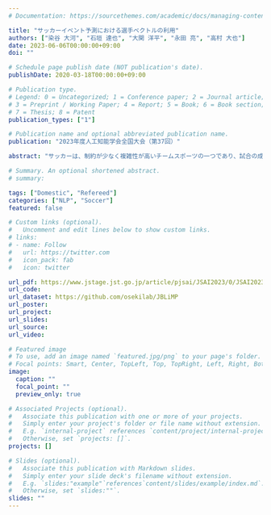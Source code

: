 ```yaml
---
# Documentation: https://sourcethemes.com/academic/docs/managing-content/

title: "サッカーイベント予測における選手ベクトルの利用"
authors: ["染谷 大河", "石垣 達也", "大関 洋平", "永田 亮", "高村 大也"]
date: 2023-06-06T00:00:00+09:00
doi: ""

# Schedule page publish date (NOT publication's date).
publishDate: 2020-03-18T00:00:00+09:00

# Publication type.
# Legend: 0 = Uncategorized; 1 = Conference paper; 2 = Journal article;
# 3 = Preprint / Working Paper; 4 = Report; 5 = Book; 6 = Book section;
# 7 = Thesis; 8 = Patent
publication_types: ["1"]

# Publication name and optional abbreviated publication name.
publication: "2023年度人工知能学会全国大会（第37回）"

abstract: "サッカーは、制約が少なく複雑性が高いチームスポーツの一つであり、試合の成り行きを予測するのは非常に難しい。近年では、主に機械学習の手法を用いて、サッカーの試合においてどの選手がどこで何のアクションをしたかを示すイベントの系列の予測が試みられており、先行イベント系列を考慮したゴール期待値の計算や特定のアクションの有効性の評価への応用が見込まれている。一方で、次にどのようなイベントが発生するかは、単に先行するイベントの系列だけでなくどの選手がそのイベントを発生させるかに大きく依存すると考えられる。そこで、本研究では選手を分散表現すなわちベクトルで表現しニューラルイベント予測モデルの入力に加えることで、先行研究では考慮されていなかった選手の特性を考慮した予測を行うことを提案する。実験の結果、選手特性を考慮することでモデルの予測精度が向上することに加え、モデルを学習する過程で得られた「選手ベクトル」が選手のポジションに関する情報を含んでいることが示された。"

# Summary. An optional shortened abstract.
# summary:

tags: ["Domestic", "Refereed"]
categories: ["NLP", "Soccer"]
featured: false

# Custom links (optional).
#   Uncomment and edit lines below to show custom links.
# links:
# - name: Follow
#   url: https://twitter.com
#   icon_pack: fab
#   icon: twitter

url_pdf: https://www.jstage.jst.go.jp/article/pjsai/JSAI2023/0/JSAI2023_2M5GS1005/_pdf/-char/ja
url_code:
url_dataset: https://github.com/osekilab/JBLiMP
url_poster:
url_project:
url_slides:
url_source:
url_video:

# Featured image
# To use, add an image named `featured.jpg/png` to your page's folder.
# Focal points: Smart, Center, TopLeft, Top, TopRight, Left, Right, BottomLeft, Bottom, BottomRight.
image:
  caption: ""
  focal_point: ""
  preview_only: true

# Associated Projects (optional).
#   Associate this publication with one or more of your projects.
#   Simply enter your project's folder or file name without extension.
#   E.g. `internal-project` references `content/project/internal-project/index.md`.
#   Otherwise, set `projects: []`.
projects: []

# Slides (optional).
#   Associate this publication with Markdown slides.
#   Simply enter your slide deck's filename without extension.
#   E.g. `slides:"example"`references`content/slides/example/index.md`.
#   Otherwise, set `slides:""`.
slides: ""
---
```

